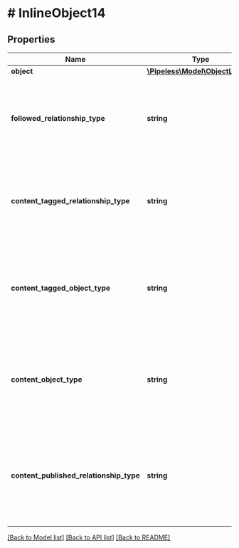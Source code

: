 # # InlineObject14

## Properties

Name | Type | Description | Notes
------------ | ------------- | ------------- | -------------
**object** | [**\Pipeless\Model\ObjectLookup**](ObjectLookup.md) |  | 
**followed_relationship_type** | **string** | The relationship type used to represent a user following another user. If this value is not provided, then collabrative filtering will not be used for the algo. | [optional] [default to 'followed']
**content_tagged_relationship_type** | **string** | The relationship type that represents content (created by users) being tagged. If this value is not provided, then tag data will not be used for the algo. | [optional] [default to 'taggedWith']
**content_tagged_object_type** | **string** | The object tyoe that represents a tag for the content a user can publish. If this value is not set, and content tagged relationship type has been set, then this will default to \&quot;tag\&quot;. | [optional] 
**content_object_type** | **string** | Object type of the content users publish. If this value is not set, and content tagged relationship type has been set, then this value will default to \&quot;post\&quot;. | [optional] 
**content_published_relationship_type** | **string** | Teh relationship type that represents a user publishing content. If this value is not set, and content tagged relationship type has been set, then this value will default to \&quot;posted\&quot;. | [optional] 

[[Back to Model list]](../../README.md#documentation-for-models) [[Back to API list]](../../README.md#documentation-for-api-endpoints) [[Back to README]](../../README.md)



